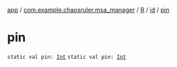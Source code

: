 [app](../../../index.md) / [com.example.chaosruler.msa_manager](../../index.md) / [R](../index.md) / [id](index.md) / [pin](.)

# pin

`static val pin: `[`Int`](https://kotlinlang.org/api/latest/jvm/stdlib/kotlin/-int/index.html)
`static val pin: `[`Int`](https://kotlinlang.org/api/latest/jvm/stdlib/kotlin/-int/index.html)